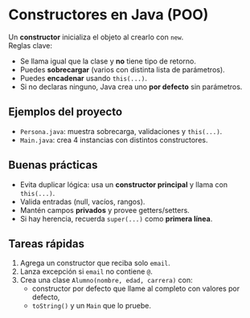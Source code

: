 # Constructores en Java (POO)

Un **constructor** inicializa el objeto al crearlo con `new`.  
Reglas clave:
- Se llama igual que la clase y **no** tiene tipo de retorno.
- Puedes **sobrecargar** (varios con distinta lista de parámetros).
- Puedes **encadenar** usando `this(...)`.
- Si no declaras ninguno, Java crea uno **por defecto** sin parámetros.

## Ejemplos del proyecto
- `Persona.java`: muestra sobrecarga, validaciones y `this(...)`.
- `Main.java`: crea 4 instancias con distintos constructores.

## Buenas prácticas
- Evita duplicar lógica: usa un **constructor principal** y llama con `this(...)`.
- Valida entradas (null, vacíos, rangos).
- Mantén campos **privados** y provee getters/setters.
- Si hay herencia, recuerda `super(...)` como **primera línea**.

## Tareas rápidas
1. Agrega un constructor que reciba solo `email`.
2. Lanza excepción si `email` no contiene `@`.
3. Crea una clase `Alumno(nombre, edad, carrera)` con:
   - constructor por defecto que llame al completo con valores por defecto,
   - `toString()` y un `Main` que lo pruebe.
